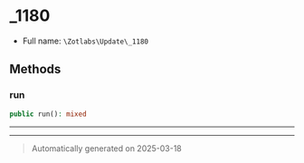 
# _1180





* Full name: `\Zotlabs\Update\_1180`




## Methods


### run



```php
public run(): mixed
```












***


***
> Automatically generated on 2025-03-18
